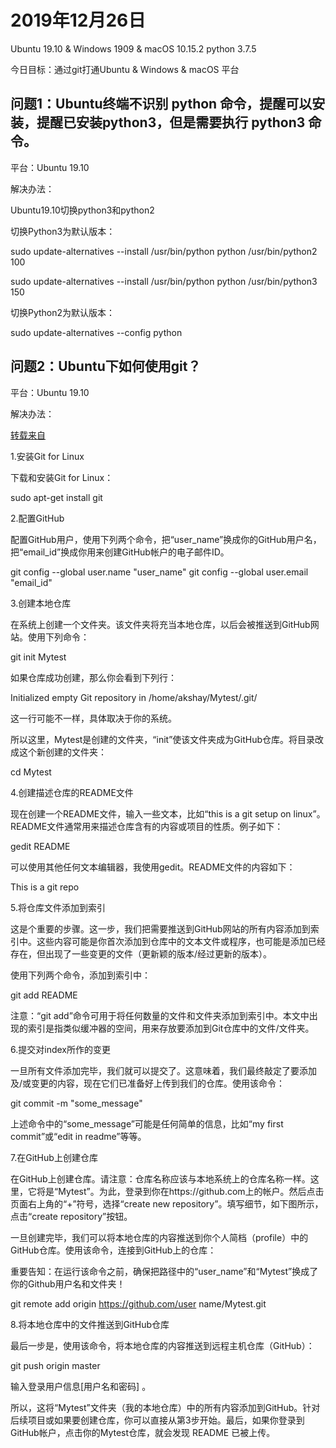 # 2019年12月26日
Ubuntu 19.10 & Windows 1909 & macOS 10.15.2
python 3.7.5

今日目标：通过git打通Ubuntu & Windows  & macOS 平台

## 问题1：Ubuntu终端不识别 python 命令，提醒可以安装，提醒已安装python3，但是需要执行 python3 命令。
平台：Ubuntu 19.10 

解决办法：

Ubuntu19.10切换python3和python2

切换Python3为默认版本：

sudo update-alternatives --install /usr/bin/python python /usr/bin/python2 100

sudo update-alternatives --install /usr/bin/python python /usr/bin/python3 150

切换Python2为默认版本：

sudo update-alternatives --config python

## 问题2：Ubuntu下如何使用git？
平台：Ubuntu 19.10 

解决办法：

[转载来自](http://www.sohu.com/a/224286147_185201)

1.安装Git for Linux

下载和安装Git for Linux：

sudo apt-get install git

2.配置GitHub

配置GitHub用户，使用下列两个命令，把“user_name”换成你的GitHub用户名，把“email_id”换成你用来创建GitHub帐户的电子邮件ID。

git config --global user.name "user_name" git config --global user.email "email_id"

3.创建本地仓库

在系统上创建一个文件夹。该文件夹将充当本地仓库，以后会被推送到GitHub网站。使用下列命令：

git init Mytest

如果仓库成功创建，那么你会看到下列行：

Initialized empty Git repository in /home/akshay/Mytest/.git/

这一行可能不一样，具体取决于你的系统。

所以这里，Mytest是创建的文件夹，“init”使该文件夹成为GitHub仓库。将目录改成这个新创建的文件夹：

cd Mytest

4.创建描述仓库的README文件

现在创建一个README文件，输入一些文本，比如“this is a git setup on linux”。README文件通常用来描述仓库含有的内容或项目的性质。例子如下：

gedit README

可以使用其他任何文本编辑器，我使用gedit。README文件的内容如下：

This is a git repo

5.将仓库文件添加到索引

这是个重要的步骤。这一步，我们把需要推送到GitHub网站的所有内容添加到索引中。这些内容可能是你首次添加到仓库中的文本文件或程序，也可能是添加已经存在，但出现了一些变更的文件（更新颖的版本/经过更新的版本）。

使用下列两个命令，添加到索引中：

git add README

注意：“git add”命令可用于将任何数量的文件和文件夹添加到索引中。本文中出现的索引是指类似缓冲器的空间，用来存放要添加到Git仓库中的文件/文件夹。

6.提交对index所作的变更

一旦所有文件添加完毕，我们就可以提交了。这意味着，我们最终敲定了要添加及/或变更的内容，现在它们已准备好上传到我们的仓库。使用该命令：

git commit -m "some_message"

上述命令中的“some_message”可能是任何简单的信息，比如“my first commit”或“edit in readme”等等。

7.在GitHub上创建仓库

在GitHub上创建仓库。请注意：仓库名称应该与本地系统上的仓库名称一样。这里，它将是“Mytest”。为此，登录到你在https://github.com上的帐户。然后点击页面右上角的“+”符号，选择“create new repository”。填写细节，如下图所示，点击“create repository”按钮。

一旦创建完毕，我们可以将本地仓库的内容推送到你个人简档（profile）中的GitHub仓库。使用该命令，连接到GitHub上的仓库：

重要告知：在运行该命令之前，确保把路径中的“user_name”和“Mytest”换成了你的Github用户名和文件夹！

git remote add origin https://github.com/user name/Mytest.git

8.将本地仓库中的文件推送到GitHub仓库

最后一步是，使用该命令，将本地仓库的内容推送到远程主机仓库（GitHub）：

git push origin master

输入登录用户信息[用户名和密码] 。

所以，这将“Mytest”文件夹（我的本地仓库）中的所有内容添加到GitHub。针对后续项目或如果要创建仓库，你可以直接从第3步开始。最后，如果你登录到GitHub帐户，点击你的Mytest仓库，就会发现 README 已被上传。







